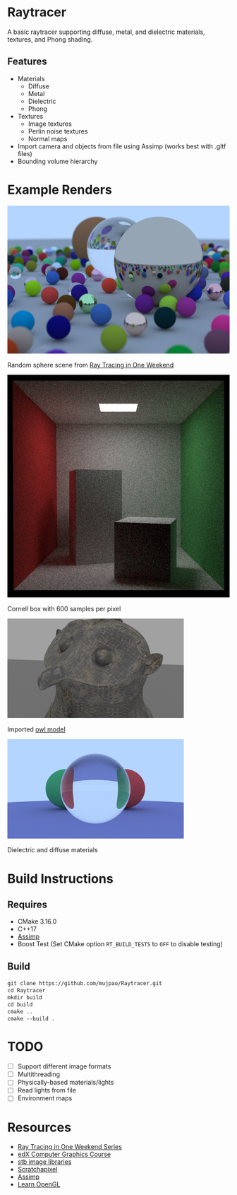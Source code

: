 # Raytracer

A basic raytracer supporting diffuse, metal, and dielectric materials, textures, and Phong shading.

## Features

- Materials
    - Diffuse
    - Metal
    - Dielectric
    - Phong
- Textures
    - Image textures
    - Perlin noise textures
    - Normal maps
- Import camera and objects from file using Assimp (works best with .gltf files)
- Bounding volume hierarchy

# Example Renders

<img src="resources/examplerenders/randomspherescene.png" alt="random sphere scene" width="600">

Random sphere scene from [Ray Tracing in One Weekend](https://raytracing.github.io/books/RayTracingInOneWeekend.html)

![cornell box](resources/examplerenders/boxexample.png)

Cornell box with 600 samples per pixel

![owl model](resources/examplerenders/importexample.png)

Imported [owl model](https://sketchfab.com/3d-models/owl-zun-wine-vessel-13th-12th-century-bce-ca77ae1351ca4b1c9a7d403e09e1c4af)

![dielectric example](resources/examplerenders/dielectricexample2.png)

Dielectric and diffuse materials

# Build Instructions

## Requires
- CMake 3.16.0
- C++17
- [Assimp](https://github.com/assimp/assimp)
- Boost Test (Set CMake option `RT_BUILD_TESTS` to `OFF` to disable testing)

## Build
```
git clone https://github.com/mujpao/Raytracer.git
cd Raytracer
mkdir build
cd build
cmake ..
cmake --build .
```

# TODO
- [ ] Support different image formats
- [ ] Multithreading
- [ ] Physically-based materials/lights
- [ ] Read lights from file
- [ ] Environment maps

# Resources
- [Ray Tracing in One Weekend Series](https://raytracing.github.io/)
- [edX Computer Graphics Course](https://www.edx.org/course/computer-graphics-2)
- [stb image libraries](https://github.com/nothings/stb)
- [Scratchapixel](https://www.scratchapixel.com/)
- [Assimp](https://github.com/assimp/assimp)
- [Learn OpenGL](https://learnopengl.com/)
